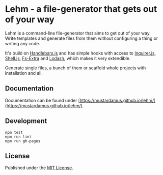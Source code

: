 # Lehm - a file-generator that gets out of your way

Lehm is a command-line file-generator that aims to get out of your way. Write
templates and generate files from them without configuring a thing or writing
any code.

It's build on [Handlebars.js](http://handlebarsjs.com) and has simple hooks
with access to [Inquirer.js](https://github.com/SBoudrias/Inquirer.js),
[Shell.js](https://github.com/shelljs/shelljs),
[Fs-Extra](https://github.com/jprichardson/node-fs-extra) and
[Lodash](https://lodash.com/docs), which makes it very extendible.

Generate single files, a bunch of them or scaffold whole projects with
installation and all.

## Documentation

Documentation can be found under
[https://mustardamus.github.io/lehm/](https://mustardamus.github.io/lehm/).

## Development

    npm test
    npm run lint
    npm run gh-pages

## License

Published under the [MIT License](LICENSE).
